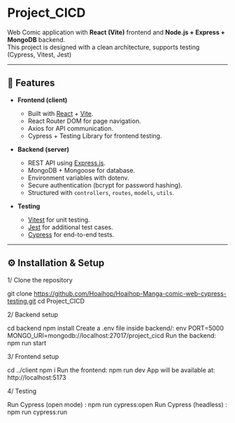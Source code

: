 # Project_CICD

Web Comic application with **React (Vite)** frontend and **Node.js + Express + MongoDB** backend.  
This project is designed with a clean architecture, supports testing (Cypress, Vitest, Jest)

---

## 🚀 Features

- **Frontend (client)**

  - Built with [React](https://react.dev/) + [Vite](https://vitejs.dev/).
  - React Router DOM for page navigation.
  - Axios for API communication.
  - Cypress + Testing Library for frontend testing.

- **Backend (server)**

  - REST API using [Express.js](https://expressjs.com/).
  - MongoDB + Mongoose for database.
  - Environment variables with dotenv.
  - Secure authentication (bcrypt for password hashing).
  - Structured with `controllers`, `routes`, `models`, `utils`.

- **Testing**
  - [Vitest](https://vitest.dev/) for unit testing.
  - [Jest](https://jestjs.io/) for additional test cases.
  - [Cypress](https://www.cypress.io/) for end-to-end tests.

---

## ⚙️ Installation & Setup

1/ Clone the repository

git clone https://github.com/Hoaihop/Hoaihop-Manga-comic-web-cypress-testing.git
cd Project_CICD

2/ Backend setup

cd backend
npm install
Create a .env file inside backend/:
env
PORT=5000
MONGO_URI=mongodb://localhost:27017/project_cicd
Run the backend: npm run start

3️/ Frontend setup

cd ../client
npm i
Run the frontend:
npm run dev
App will be available at: http://localhost:5173

4/ Testing

Run Cypress (open mode) : npm run cypress:open
Run Cypress (headless) : npm run cypress:run
